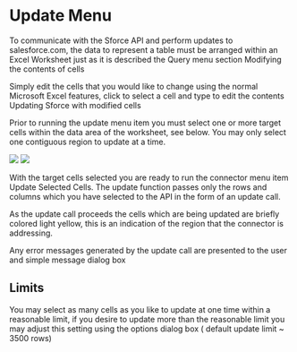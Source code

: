 # Update Menu #


To communicate with the Sforce API and perform updates to salesforce.com, the data to represent a table must be arranged within an Excel Worksheet just as it is described the Query menu section
Modifying the contents of cells

Simply edit the cells that you would like to change using the normal Microsoft Excel features, click to select a cell and type to edit the contents
Updating Sforce with modified cells

Prior to running the update menu item you must select one or more target cells within the data area of the worksheet, see below. You may only select one contiguous region to update at a time.

<img src='http://sforce.sourceforge.net/excel/select_one.gif' />

<img src='http://sforce.sourceforge.net/excel/select_more.gif' />


With the target cells selected you are ready to run the connector menu item Update Selected Cells. The update function passes only the rows and columns which you have selected to the API in the form of an update call.

As the update call proceeds the cells which are being updated are briefly colored light yellow, this is an indication of the region that the connector is addressing.

Any error messages generated by the update call are presented to the user and simple message dialog box


## Limits ##

You may select as many cells as you like to update at one time within a reasonable limit, if you desire to update more than the reasonable limit you may adjust this setting using the options dialog box ( default update limit ~ 3500 rows)